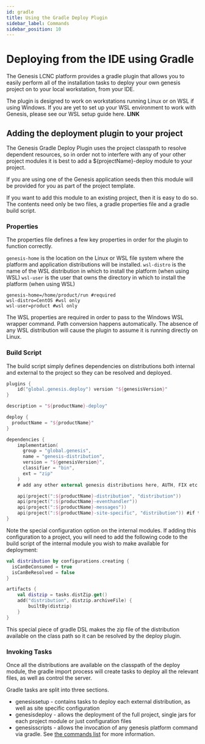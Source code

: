 ```yaml
---
id: gradle
title: Using the Gradle Deploy Plugin
sidebar_label: Commands
sidebar_position: 10
---
```

# Deploying from the IDE using Gradle
The Genesis LCNC platform provides a gradle plugin that allows you to easily perform all of the installation tasks to deploy your own genesis project on to your local workstation, from your IDE.

The plugin is designed to work on workstations running Linux or on WSL if using Windows. If you are yet to set up your WSL environment to work with Genesis, please see our WSL setup guide here. **LINK**

## Adding the deployment plugin to your project
The Genesis Gradle Deploy Plugin uses the project classpath to resolve dependent resources, so in order not to interfere with any of your other project modules it is best to add a ${projectName}-deploy module to your project.

If you are using one of the Genesis application seeds then this module will be provided for you as part of the project template. 

If you want to add this module to an existing project, then it is easy to do so. The contents need only be two files, a gradle properties file and a gradle build script.

### Properties
The properties file defines a few key properties in order for the plugin to function correctly.

`genesis-home` is the location on the Linux or WSL file system where the platform and application distributions will be installed.
`wsl-distro` is the name of the WSL distribution in which to install the platform (when using WSL)
`wsl-user` is the user that owns the directory in which to install the platform (when using WSL)
```
genesis-home=/home/product/run #required
wsl-distro=CentOS #wsl only
wsl-user=product #wsl only
```

The WSL properties are required in order to pass to the Windows WSL wrapper command. Path conversion happens automatically. The absence of any WSL distribution will cause the plugin to assume it is running directly on Linux.

### Build Script
The build script simply defines dependencies on distributions both internal and external to the project so they can be resolved and deployed.
```kotlin
plugins {
    id("global.genesis.deploy") version "${genesisVersion}"
}

description = "${productName}-deploy"

deploy {
  productName = "${productName}"
}

dependencies {
    implementation(
      group = "global.genesis",
      name = "genesis-distribution",
      version = "${genesisVersion}",
      classifier = "bin",
      ext = "zip"
    )
	# add any other external genesis distributions here, AUTH, FIX etc.

    api(project(":${productName}-distribution", "distribution"))
    api(project(":${productName}-eventhandler"))
    api(project(":${productName}-messages"))
    api(project(":${productName}-site-specific", "distribution")) #if the project has a site-specific submodule
}
```
Note the special configuration option on the internal modules. If adding this configuration to a project, you will need to add the following code to the build script of the internal module you wish to make available for deployment:
```kotlin
val distribution by configurations.creating {
  isCanBeConsumed = true
  isCanBeResolved = false
}

artifacts {
    val distzip = tasks.distZip.get()
    add("distribution", distzip.archiveFile) {
        builtBy(distzip)
    }
}
```
This special piece of gradle DSL makes the zip file of the distribution available on the class path so it can be resolved by the deploy plugin.

### Invoking Tasks
Once all the distributions are available on the classpath of the deploy module, the gradle import process will create tasks to deploy all the relevant files, as well as control the server.

Gradle tasks are split into three sections.

* genesissetup - contains tasks to deploy each external distribution, as well as site specific configuration
* genesisdeploy - allows the deployment of the full project, single jars for each project module or just configuration files
* genesisscripts - allows the invocation of any genesis platform command via gradle. See [the commands list](platform-tooling/commands/) for more information.

